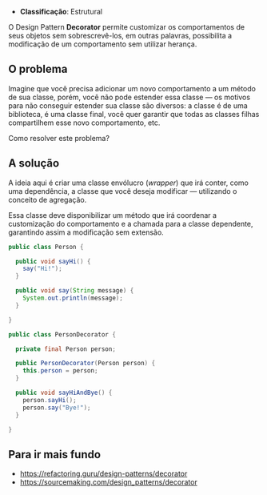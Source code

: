 - **Classificação**: Estrutural

O Design Pattern **Decorator** permite customizar os comportamentos de seus objetos sem sobrescrevê-los, em outras palavras, possibilita a modificação de um comportamento sem utilizar herança.

## O problema

Imagine que você precisa adicionar um novo comportamento a um método de sua classe, porém, você não pode estender essa classe — os motivos para não conseguir estender sua classe são diversos: a classe é de uma biblioteca, é uma classe final, você quer garantir que todas as classes filhas compartilhem esse novo comportamento, etc.

Como resolver este problema?

## A solução

A ideia aqui é criar uma classe envólucro (_wrapper_) que irá conter, como uma dependência, a classe que você deseja modificar — utilizando o conceito de agregação. 

Essa classe deve disponibilizar um método que irá coordenar a customização do comportamento e a chamada para a classe dependente, garantindo assim a modificação sem extensão.

```java
public class Person {

  public void sayHi() {
    say("Hi!");
  }

  public void say(String message) {
    System.out.println(message);
  }

}

public class PersonDecorator {

  private final Person person;

  public PersonDecorator(Person person) {
    this.person = person;
  }

  public void sayHiAndBye() {
    person.sayHi();
    person.say("Bye!");
  }

}
```

## Para ir mais fundo

- <https://refactoring.guru/design-patterns/decorator>
- <https://sourcemaking.com/design_patterns/decorator>